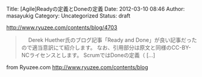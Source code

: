Title: [Agile]Readyの定義とDoneの定義
Date: 2012-03-10 08:46
Author: masayukig
Category: Uncategorized
Status: draft

<http://www.ryuzee.com/contents/blog/4703>  
  
  

> 　 Derek Huether氏のブログ記事「Ready and
> Done」が良い記事だったので適当意訳にて紹介します。
> なお、引用部分は原文と同様のCC-BY-NCライセンスとします。
> ScrumではDoneの定義（ \[...\]

  
  
from Ryuzee.com <http://www.ryuzee.com/contents/blog>

